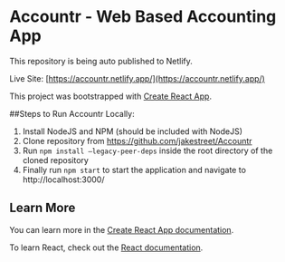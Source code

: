 # Accountr - Web Based Accounting App

This repository is being auto published to Netlify.

Live Site: [https://accountr.netlify.app/](https://accountr.netlify.app/)

This project was bootstrapped with [Create React App](https://github.com/facebook/create-react-app).

##Steps to Run Accountr Locally:
1.	Install NodeJS and NPM (should be included with NodeJS)
2.	Clone repository from https://github.com/jakestreet/Accountr
3.	Run `npm install –legacy-peer-deps` inside the root directory of the cloned repository
4.	Finally run `npm start` to start the application and navigate to http://localhost:3000/ 

## Learn More

You can learn more in the [Create React App documentation](https://facebook.github.io/create-react-app/docs/getting-started).

To learn React, check out the [React documentation](https://reactjs.org/).
